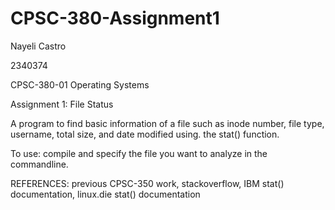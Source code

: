 # CPSC-380-Assignment1

Nayeli Castro

2340374

CPSC-380-01 Operating Systems

Assignment 1: File Status


A program to find basic information of a file such as inode number, file type, username, total size, and date modified using. the stat() function.


To use: compile and specify the file you want to analyze in the commandline.


REFERENCES: previous CPSC-350 work, stackoverflow, IBM stat() documentation, linux.die stat() documentation
